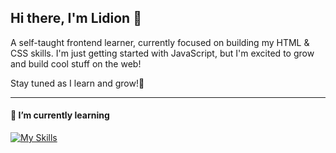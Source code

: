 ## Hi there, I'm Lidion 👋

A self-taught frontend learner, currently focused on building my HTML & CSS skills. I'm just getting started with JavaScript, but I'm excited to grow and build cool stuff on the web!

Stay tuned as I learn and grow!🚀

---

#### 🌱 I’m currently learning

[![My Skills](https://skillicons.dev/icons?i=html,css,js)](https://skillicons.dev)

